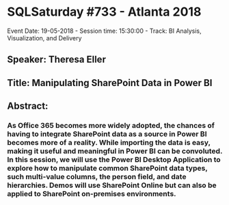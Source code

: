 # SQLSaturday #733 - Atlanta 2018
Event Date: 19-05-2018 - Session time: 15:30:00 - Track: BI Analysis, Visualization, and Delivery
## Speaker: Theresa Eller
## Title: Manipulating SharePoint Data in Power BI
## Abstract:
### As Office 365 becomes more widely adopted, the chances of having to integrate SharePoint data as a source in Power BI becomes more of a reality. While importing the data is easy, making it useful and meaningful in Power BI can be convoluted. In this session, we will use the Power BI Desktop Application to explore how to manipulate common SharePoint data types, such multi-value columns, the person field, and date hierarchies. Demos will use SharePoint Online but can also be applied to SharePoint on-premises environments.
